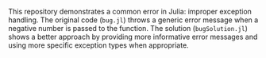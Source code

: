 This repository demonstrates a common error in Julia: improper exception handling. The original code (`bug.jl`) throws a generic error message when a negative number is passed to the function.  The solution (`bugSolution.jl`) shows a better approach by providing more informative error messages and using more specific exception types when appropriate.